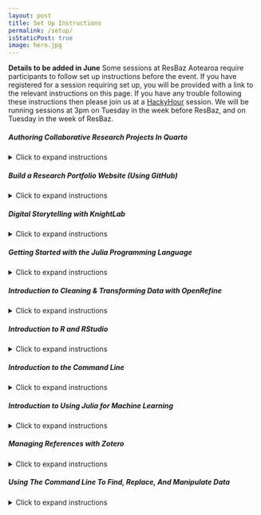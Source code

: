 ```yaml
---
layout: post
title: Set Up Instructions
permalink: /setup/
isStaticPost: true
image: hero.jpg
---
```


**Details to be added in June**
Some sessions at ResBaz Aotearoa require participants to follow set up instructions before the event. If you have registered for a session requiring set up, you will be provided with a link to the relevant instructions on this page. If you have any trouble following these instructions then please join us at a [HackyHour](https://uoa-eresearch.github.io/HackyHour/) session. We will be running sessions at 3pm on Tuesday in the week before ResBaz, and on Tuesday in the week of ResBaz.

##### <b>Authoring Collaborative Research Projects In Quarto</b>

<details markdown=1>
  <summary>Click to expand instructions</summary>
 
This session is designed to be easy to follow but is targeted at people already familiar with basic coding, code editing software, and version control. We will be using R as an example but Python, R, Julia, and Observable JavaScript are the primary languages Quarto supports. Experience with R is not required.
Before the session, install:
1. [Quarto](https://quarto.org/docs/get-started/)
2. [R](https://www.r-project.org/) or use Software Center/Self Service on University of Auckland devices.
3. [Git](https://git-scm.com/book/en/v2/Getting-Started-Installing-Git)
4. [Log in to GitHub (or sign up for a free account)](https://github.com/)
5. [VS Code](https://code.visualstudio.com/download) or use Software Center/Self Service on University of Auckland devices.
  - VS Code Extensions (install in the extensions tab in VS Code):
    - R
    - Quarto
    - Git

</details>

##### <b>Build a Research Portfolio Website (Using GitHub)</b>

<details markdown=1>
  <summary>Click to expand instructions</summary>
 
This is a hands-on, follow-along workshop, and having a dual monitor set-up is highly recommended if possible.
To prepare for the workshop, before the session please:
1. Set up a free account on [GitHub](https://github.com/) (if you don't already have one)
2. Download [GitHub Desktop](https://desktop.github.com/)
3. Download a free text editor ([Visual Studio Code](https://code.visualstudio.com/) recommended)
4. Have some assets you'd like to use for your site (e.g. a profile picture, bio, description of research projects and related images, a brief list of skills and experience, a collection of articles/publications – the raw text, e.g. word documents, will be helpful). Collate these into one folder.
 
Note: Some familiarity with git, HTML and CSS will be beneficial, but not necessary.

</details>

##### <b>Digital Storytelling with KnightLab</b>

<details markdown=1>
  <summary>Click to expand instructions</summary>
 
If possible, bring along some information on your favourite movie such as name, date, a link to a related image (right click and choose "Save Image Link"), and one or two sentences on why you like it. We'll use this to collectively make a [TimeLine](http://timeline.knightlab.com/).  

</details>

##### <b>Getting Started with the Julia Programming Language</b>

<details markdown=1>
  <summary>Click to expand instructions</summary>
 
1. Install [Julia 1.8](https://github.com/ablaom/HelloJulia.jl/blob/dev/FIRST_STEPS.md). 
2. Install [workshop resources](https://github.com/ablaom/HelloJulia.jl/wiki/JuliaCon-2022-workshop:-Getting-started-with-Julia-and-MLJ). 

- Recommended: An understanding of basic linear algebra and statistics, such as that covered in first year university courses. 
- Recommended but not essential: Prior experience with a scripting language, such as python, MATLAB or R.

</details>

##### <b>Introduction to Cleaning & Transforming Data with OpenRefine</b>

<details markdown=1>
  <summary>Click to expand instructions</summary>
 
a.	If you’re using a personal device follow the instructions [here](https://datacarpentry.org/ecology-workshop/setup-r-workshop.html#openrefine) under ‘OpenRefine’.
b.	If you’re using a University of Auckland device, search for and install ‘Corretto OpenJDK’ in Software Center (Windows) or Self-Service (Mac). Then go [here](https://openrefine.org/download.html) and download the latest version of ‘Windows (without Java)’ under ‘Other platforms and versions’.

</details>

##### <b>Introduction to R and RStudio</b>

<details markdown=1>
  <summary>Click to expand instructions</summary>
 
a.	If you’re using a personal device follow the instructions [here](https://datacarpentry.org/ecology-workshop/setup-r-workshop.html#r-and-rstudio) for your operating system.
b.	If you’re using a University of Auckland device, search for ‘r project’ in Software Center (Windows) or Self-Service (Mac) and install ‘R’, then search for and install ‘RStudio’.

</details>

##### <b>Introduction to the Command Line</b>

<details markdown=1>
  <summary>Click to expand instructions</summary>
 
If you are using Windows, please install Git for Windows. See [here](https://carpentries.github.io/workshop-template/#shell) for instructions.

</details>

##### <b>Introduction to Using Julia for Machine Learning</b>

<details markdown=1>
  <summary>Click to expand instructions</summary>
 
1. Install [Julia 1.8](https://github.com/ablaom/HelloJulia.jl/blob/dev/FIRST_STEPS.md). 
2. Install [workshop resources](https://github.com/ablaom/HelloJulia.jl/wiki/JuliaCon-2022-workshop:-Getting-started-with-Julia-and-MLJ). 

- Recommended: An understanding of basic linear algebra and statistics, such as that covered in first year university courses. 
- Recommended but not essential: Prior experience with a scripting language, such as python, MATLAB or R.

</details>

##### <b>Managing References with Zotero</b>

<details markdown=1>
  <summary>Click to expand instructions</summary>
 
If you'd like to follow along you will need to:
1. Go to (https://www.zotero.org/user/register) and create a zotero account.
2. Go to (https://www.zotero.org/download/) and install both Zotero (a standalone app) and the appropriate Zotero Connector (an extension for your browser). OR on University of Auckland devices: Instead install Zotero through the Software Center (Windows) or Self Service (Mac).
3. Open Zotero and from the top menu bar select Edit > Preferences > Sync and fill in your zotero account details.
We recommend a two-screen setup for those wishing to follow along.

</details>

##### <b>Using The Command Line To Find, Replace, And Manipulate Data</b>

<details markdown=1>
  <summary>Click to expand instructions</summary>
 
If you are using Windows, please install Git for Windows. See [here](https://carpentries.github.io/workshop-template/#shell) for instructions.

</details>





